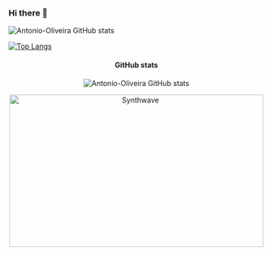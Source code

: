 ### Hi there 👋


![Antonio-Oliveira GitHub stats](https://github-readme-stats.vercel.app/api?username=Antonio-Oliveira&show_icons=true&theme=radical&count_private=true)

[![Top Langs](https://github-readme-stats.vercel.app/api/top-langs/?username=Antonio-Oliveira&langs_count=10&theme=radical)](https://github.com/anuraghazra/github-readme-stats)

<h4 align="center">GitHub stats</h4>

<p align="center"><img src="https://github-readme-stats.vercel.app/api?username=Antonio-Oliveira&show_icons=true&theme=radical&count_private=true" alt="Antonio-Oliveira GitHub stats" /></p>

<p align="center"><img src="https://thumbs.gfycat.com/GoodnaturedFondGaur-size_restricted.gif" alt="Synthwave" height="300" width="500"></p>





<!--
**Antonio-Oliveira/Antonio-Oliveira** is a ✨ _special_ ✨ repository because its `README.md` (this file) appears on your GitHub profile.

Here are some ideas to get you started:

- 🔭 I’m currently working on ...
- 🌱 I’m currently learning ...
- 👯 I’m looking to collaborate on ...
- 🤔 I’m looking for help with ...
- 💬 Ask me about ...
- 📫 How to reach me: ...
- 😄 Pronouns: ...
- ⚡ Fun fact: ...
-->

